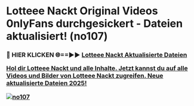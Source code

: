 # Lotteee Nackt Original Videos 0nlyFans durchgesickert - Dateien aktualisiert! (no107)

<h3>🔴 HIER KLICKEN 🌐==►► <a href="https://tinyurl.com/h6vf6nb8" rel="nofollow">Lotteee Nackt Aktualisierte Dateien

Hol dir Lotteee Nackt und alle Inhalte. Jetzt kannst du auf alle Videos und Bilder von Lotteee Nackt zugreifen. Neue aktualisierte Dateien 2025!

[![no107](https://i.imgur.com/sD4kR3V.gif)](https://tinyurl.com/h6vf6nb8)
